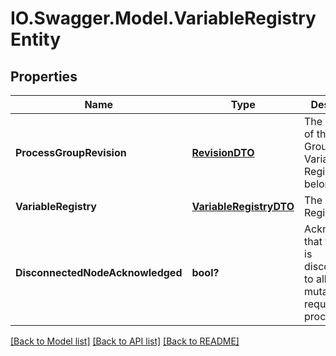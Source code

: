 # IO.Swagger.Model.VariableRegistryEntity
## Properties

Name | Type | Description | Notes
------------ | ------------- | ------------- | -------------
**ProcessGroupRevision** | [**RevisionDTO**](RevisionDTO.md) | The revision of the Process Group that the Variable Registry belongs to | [optional] 
**VariableRegistry** | [**VariableRegistryDTO**](VariableRegistryDTO.md) | The Variable Registry. | [optional] 
**DisconnectedNodeAcknowledged** | **bool?** | Acknowledges that this node is disconnected to allow for mutable requests to proceed. | [optional] 

[[Back to Model list]](../README.md#documentation-for-models) [[Back to API list]](../README.md#documentation-for-api-endpoints) [[Back to README]](../README.md)

